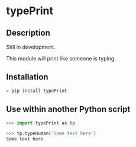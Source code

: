 # typePrint

## Description

Still in development.

This module will print like someone is typing.

## Installation

```bash
> pip install typePrint
```

## Use within another Python script

```python
>>> import typePrint as tp

>>> tp.typeHuman('Some text here')
Some text here
```